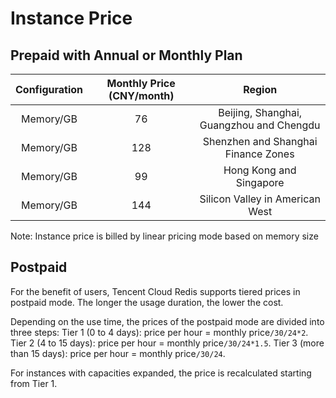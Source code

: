 # Instance Price
## Prepaid with Annual or Monthly Plan
|Configuration|Monthly Price (CNY/month)|Region|
|:--:|:--:|:--:|
|Memory/GB|76|Beijing, Shanghai, Guangzhou and Chengdu|
|Memory/GB|128|Shenzhen and Shanghai Finance Zones|
|Memory/GB|99|Hong Kong and Singapore|
|Memory/GB|144|Silicon Valley in American West|
Note: Instance price is billed by linear pricing mode based on memory size

## Postpaid
For the benefit of users, Tencent Cloud Redis supports tiered prices in postpaid mode. The longer the usage duration, the lower the cost.

Depending on the use time, the prices of the postpaid mode are divided into three steps:
Tier 1 (0 to 4 days): price per hour = monthly price`/30/24*2`.
Tier 2 (4 to 15 days): price per hour = monthly price`/30/24*1.5`.
Tier 3 (more than 15 days): price per hour = monthly price`/30/24`.

For instances with capacities expanded, the price is recalculated starting from Tier 1.
